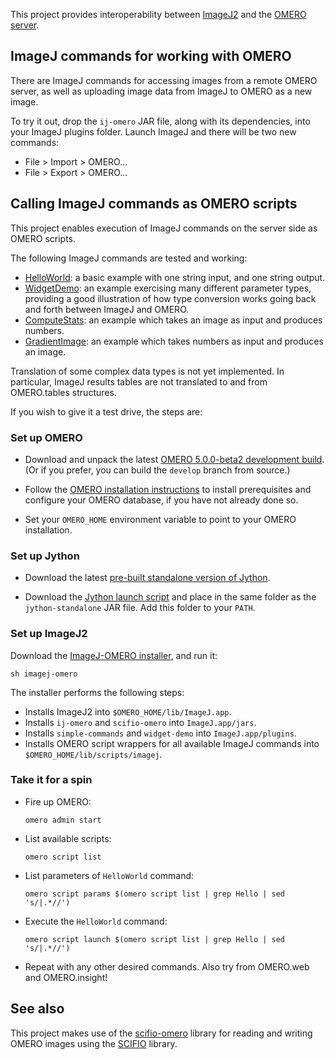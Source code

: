 This project provides interoperability between
[ImageJ2](http://developer.imagej.net/) and the
[OMERO server](https://www.openmicroscopy.org/site/support/omero4/).

## ImageJ commands for working with OMERO

There are ImageJ commands for accessing images from a remote OMERO server,
as well as uploading image data from ImageJ to OMERO as a new image.

To try it out, drop the `ij-omero` JAR file, along with its dependencies, into
your ImageJ plugins folder. Launch ImageJ and there will be two new commands:

* File > Import > OMERO...
* File > Export > OMERO...

## Calling ImageJ commands as OMERO scripts

This project enables execution of ImageJ commands on the server side as OMERO
scripts.

The following ImageJ commands are tested and working:

* [HelloWorld](https://github.com/imagej/imagej-tutorials/blob/0bbd12e3/simple-commands/src/main/java/HelloWorld.java):
  a basic example with one string input, and one string output.
* [WidgetDemo](https://github.com/imagej/imagej-tutorials/blob/0bbd12e3/widget-demo/src/main/java/WidgetDemo.java):
  an example exercising many different parameter types, providing a good
  illustration of how type conversion works going back and forth between ImageJ
  and OMERO.
* [ComputeStats](https://github.com/imagej/imagej-tutorials/blob/0bbd12e3/simple-commands/src/main/java/ComputeStats.java):
  an example which takes an image as input and produces numbers.
* [GradientImage](https://github.com/imagej/imagej-tutorials/blob/0bbd12e3/simple-commands/src/main/java/GradientImage.java):
  an example which takes numbers as input and produces an image.

Translation of some complex data types is not yet implemented. In particular,
ImageJ results tables are not translated to and from OMERO.tables structures.

If you wish to give it a test drive, the steps are:

### Set up OMERO

*   Download and unpack the latest
    [OMERO 5.0.0-beta2 development build](http://hudson.openmicroscopy.org.uk/job/OMERO-trunk-ice34/lastSuccessfulBuild/artifact/src/target/).
    (Or if you prefer, you can build the `develop` branch from source.)

*   Follow the
    [OMERO installation instructions](http://www.openmicroscopy.org/site/support/omero4/sysadmins/unix/server-installation.html)
    to install prerequisites and configure your OMERO database,
    if you have not already done so.

*   Set your `OMERO_HOME` environment variable to point to your OMERO
    installation.

### Set up Jython

*   Download the latest
    [pre-built standalone version of Jython](http://jython.org/downloads.html).

*   Download the [Jython launch script](bin/jython) and place in the same
    folder as the `jython-standalone` JAR file. Add this folder to your `PATH`.

### Set up ImageJ2

Download the [ImageJ-OMERO installer](bin/imagej-omero), and run it:

```shell
sh imagej-omero
```

The installer performs the following steps:

*   Installs ImageJ2 into `$OMERO_HOME/lib/ImageJ.app`.
*   Installs `ij-omero` and `scifio-omero` into `ImageJ.app/jars`.
*   Installs `simple-commands` and `widget-demo` into `ImageJ.app/plugins`.
*   Installs OMERO script wrappers for all available ImageJ commands into
    `$OMERO_HOME/lib/scripts/imagej`.

### Take it for a spin

*   Fire up OMERO:

    ```shell
    omero admin start
    ```

*   List available scripts:

    ```shell
    omero script list
    ```

*   List parameters of `HelloWorld` command:

    ```shell
    omero script params $(omero script list | grep Hello | sed 's/|.*//')
    ```

*   Execute the `HelloWorld` command:

    ```shell
    omero script launch $(omero script list | grep Hello | sed 's/|.*//')
    ```

*   Repeat with any other desired commands.
    Also try from OMERO.web and OMERO.insight!

## See also

This project makes use of the
[scifio-omero](https://github.com/scifio/scifio-omero) library for reading and
writing OMERO images using the [SCIFIO](http://scif.io/) library.
